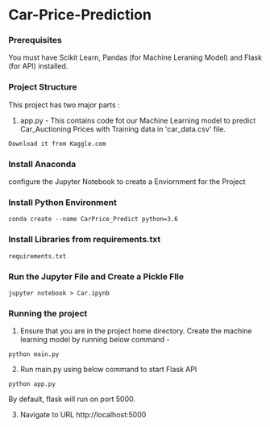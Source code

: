# Car-Price-Prediction

### Prerequisites
You must have Scikit Learn, Pandas (for Machine Leraning Model) and Flask (for API) installed.

### Project Structure
This project has two major parts :
1. app.py - This contains code fot our Machine Learning model to predict Car_Auctioning Prices with Training data in 'car_data.csv' file.
```
Download it from Kaggle.com
```
### Install Anaconda
configure the Jupyter Notebook to create a Enviornment for the Project

### Install Python Environment
```
conda create --name CarPrice_Predict python=3.6
```

### Install Libraries from requirements.txt
```
requirements.txt
```
### Run the Jupyter File and Create a Pickle FIle
```
jupyter notebook > Car.ipynb
```

### Running the project
1. Ensure that you are in the project home directory. Create the machine learning model by running below command -
```
python main.py
```
2. Run main.py using below command to start Flask API
```
python app.py
```

By default, flask will run on port 5000.

3. Navigate to URL http://localhost:5000




